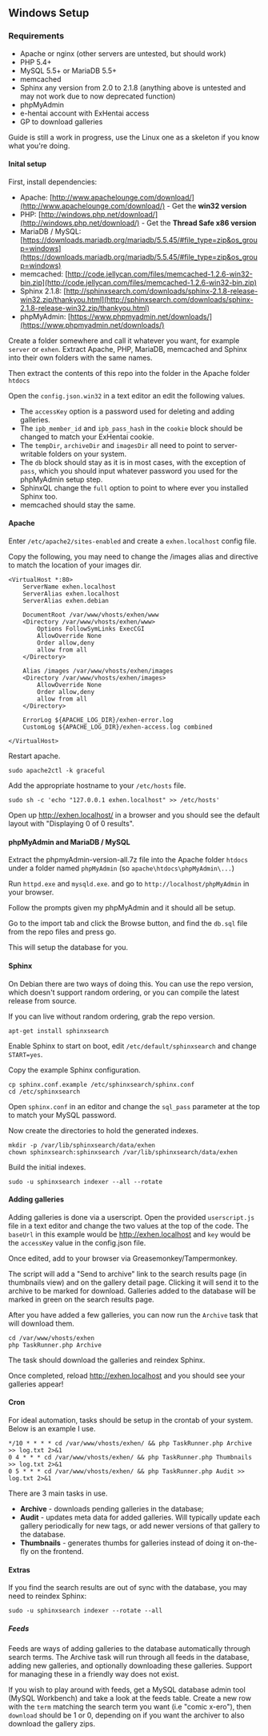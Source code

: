 Windows Setup
---

### Requirements


* Apache or nginx (other servers are untested, but should work)
* PHP 5.4+
* MySQL 5.5+ or MariaDB 5.5+
* memcached
* Sphinx any version from 2.0 to 2.1.8 (anything above is untested and may not work due to now deprecated function)
* phpMyAdmin
* e-hentai account with ExHentai access
* GP to download galleries

Guide is still a work in progress, use the Linux one as a skeleton if you know what you're doing.

#### Inital setup

First, install dependencies:

* Apache: [http://www.apachelounge.com/download/](http://www.apachelounge.com/download/) - Get the **win32 version**
* PHP: [http://windows.php.net/download/](http://windows.php.net/download/) - Get the **Thread Safe x86 version**
* MariaDB / MySQL: [https://downloads.mariadb.org/mariadb/5.5.45/#file_type=zip&os_group=windows](https://downloads.mariadb.org/mariadb/5.5.45/#file_type=zip&os_group=windows)
* memcached: [http://code.jellycan.com/files/memcached-1.2.6-win32-bin.zip](http://code.jellycan.com/files/memcached-1.2.6-win32-bin.zip)
* Sphinx 2.1.8: [http://sphinxsearch.com/downloads/sphinx-2.1.8-release-win32.zip/thankyou.html](http://sphinxsearch.com/downloads/sphinx-2.1.8-release-win32.zip/thankyou.html)
* phpMyAdmin: [https://www.phpmyadmin.net/downloads/](https://www.phpmyadmin.net/downloads/)

Create a folder somewhere and call it whatever you want, for example `server` or `exhen`.
Extract Apache, PHP, MariaDB, memcached and Sphinx into their own folders with the same names.

Then extract the contents of this repo into the folder in the Apache folder `htdocs`

Open the `config.json.win32` in a text editor an edit the following values.

* The `accessKey` option is a password used for deleting and adding galleries.
* The `ipb_member_id` and `ipb_pass_hash` in the `cookie` block should be changed to match your ExHentai cookie.
* The `tempDir`, `archiveDir` and `imagesDir` all need to point to server-writable folders on your system.
* The `db` block should stay as it is in most cases, with the exception of `pass`, which you should input whatever password you used for the phpMyAdmin setup step.
* SphinxQL change the `full` option to point to where ever you installed Sphinx too.
* memcached should stay the same.


#### Apache

Enter `/etc/apache2/sites-enabled` and create a `exhen.localhost` config file.

Copy the following, you may need to change the /images alias and <Directory> directive to match the location of your images dir.

    <VirtualHost *:80>
        ServerName exhen.localhost
        ServerAlias exhen.localhost
        ServerAlias exhen.debian

        DocumentRoot /var/www/vhosts/exhen/www
        <Directory /var/www/vhosts/exhen/www>
            Options FollowSymLinks ExecCGI
            AllowOverride None
            Order allow,deny
            allow from all
        </Directory>

        Alias /images /var/www/vhosts/exhen/images
        <Directory /var/www/vhosts/exhen/images>
            AllowOverride None
            Order allow,deny
            allow from all
        </Directory>

        ErrorLog ${APACHE_LOG_DIR}/exhen-error.log
        CustomLog ${APACHE_LOG_DIR}/exhen-access.log combined

    </VirtualHost>

Restart apache.

    sudo apache2ctl -k graceful

Add the appropriate hostname to your `/etc/hosts` file.

    sudo sh -c 'echo "127.0.0.1 exhen.localhost" >> /etc/hosts'

Open up http://exhen.localhost/ in a browser and you should see the default layout with "Displaying 0 of 0 results".


#### phpMyAdmin and MariaDB / MySQL

Extract the phpmyAdmin-version-all.7z file into the Apache folder `htdocs` under a folder named `phpMyAdmin` (so `apache\htdocs\phpMyAdmin\...`)

Run `httpd.exe` and `mysqld.exe`. and go to `http://localhost/phpMyAdmin` in your browser.

Follow the prompts given my phpMyAdmin and it should all be setup.

Go to the import tab and click the Browse button, and find the `db.sql` file from the repo files and press go.

This will setup the database for you.


#### Sphinx

On Debian there are two ways of doing this. You can use the repo version, which doesn't support random ordering, or you can compile the latest release from source.

If you can live without random ordering, grab the repo version.

    apt-get install sphinxsearch

Enable Sphinx to start on boot, edit `/etc/default/sphinxsearch` and change `START=yes`.

Copy the example Sphinx configuration.

    cp sphinx.conf.example /etc/sphinxsearch/sphinx.conf
    cd /etc/sphinxsearch

Open `sphinx.conf` in an editor and change the `sql_pass` parameter at the top to match your MySQL password.

Now create the directories to hold the generated indexes.

    mkdir -p /var/lib/sphinxsearch/data/exhen
    chown sphinxsearch:sphinxsearch /var/lib/sphinxsearch/data/exhen

Build the initial indexes.

    sudo -u sphinxsearch indexer --all --rotate



#### Adding galleries

Adding galleries is done via a userscript. Open the provided `userscript.js` file in a text editor and change the two values at the top of the code. The `baseUrl` in this example would be http://exhen.localhost and `key` would be the `accessKey` value in the config.json file.

Once edited, add to your browser via Greasemonkey/Tampermonkey.

The script will add a "Send to archive" link to the search results page (in thumbnails view) and on the gallery detail page. Clicking it will send it to the archive to be marked for download. Galleries added to the database will be marked in green on the search results page.

After you have added a few galleries, you can now run the `Archive` task that will download them.

    cd /var/www/vhosts/exhen
    php TaskRunner.php Archive

The task should download the galleries and reindex Sphinx.

Once completed, reload http://exhen.localhost and you should see your galleries appear!

#### Cron

For ideal automation, tasks should be setup in the crontab of your system. Below is an example I use.

    */10 * * * * cd /var/www/vhosts/exhen/ && php TaskRunner.php Archive >> log.txt 2>&1
    0 4 * * * cd /var/www/vhosts/exhen/ && php TaskRunner.php Thumbnails >> log.txt 2>&1
    0 5 * * * cd /var/www/vhosts/exhen/ && php TaskRunner.php Audit >> log.txt 2>&1

There are 3 main tasks in use.

* **Archive** - downloads pending galleries in the database;
* **Audit** - updates meta data for added galleries. Will typically update each gallery periodically for new tags, or add newer versions of that gallery to the database.
* **Thumbnails** - generates thumbs for galleries instead of doing it on-the-fly on the frontend.

#### Extras

If you find the search results are out of sync with the database, you may need to reindex Sphinx:

    sudo -u sphinxsearch indexer --rotate --all

##### Feeds

Feeds are ways of adding galleries to the database automatically through search terms. The Archive task will run through all feeds in the database, adding new galleries, and optionally downloading these galleries. Support for managing these in a friendly way does not exist.

If you wish to play around with feeds, get a MySQL database admin tool (MySQL Workbench) and take a look at the feeds table. Create a new row with the `term` matching the search term you want (i.e "comic x-ero"), then `download` should be 1 or 0, depending on if you want the archiver to also download the gallery zips.

